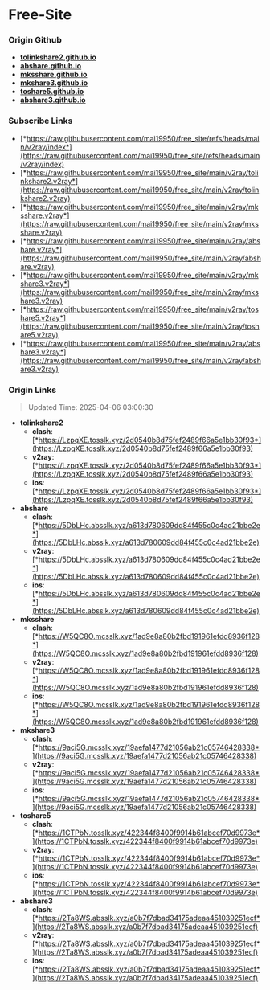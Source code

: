 # Free-Site

### Origin Github

- [**tolinkshare2.github.io**](https://github.com/tolinkshare2/tolinkshare2.github.io)
- [**abshare.github.io**](https://github.com/abshare/abshare.github.io)
- [**mksshare.github.io**](https://github.com/mksshare/mksshare.github.io)
- [**mkshare3.github.io**](https://github.com/mkshare3/mkshare3.github.io)
- [**toshare5.github.io**](https://github.com/toshare5/toshare5.github.io)
- [**abshare3.github.io**](https://github.com/abshare3/abshare3.github.io)

### Subscribe Links

- [*https://raw.githubusercontent.com/mai19950/free_site/refs/heads/main/v2ray/index*](https://raw.githubusercontent.com/mai19950/free_site/refs/heads/main/v2ray/index)
- [*https://raw.githubusercontent.com/mai19950/free_site/main/v2ray/tolinkshare2.v2ray*](https://raw.githubusercontent.com/mai19950/free_site/main/v2ray/tolinkshare2.v2ray)
- [*https://raw.githubusercontent.com/mai19950/free_site/main/v2ray/mksshare.v2ray*](https://raw.githubusercontent.com/mai19950/free_site/main/v2ray/mksshare.v2ray)
- [*https://raw.githubusercontent.com/mai19950/free_site/main/v2ray/abshare.v2ray*](https://raw.githubusercontent.com/mai19950/free_site/main/v2ray/abshare.v2ray)
- [*https://raw.githubusercontent.com/mai19950/free_site/main/v2ray/mkshare3.v2ray*](https://raw.githubusercontent.com/mai19950/free_site/main/v2ray/mkshare3.v2ray)
- [*https://raw.githubusercontent.com/mai19950/free_site/main/v2ray/toshare5.v2ray*](https://raw.githubusercontent.com/mai19950/free_site/main/v2ray/toshare5.v2ray)
- [*https://raw.githubusercontent.com/mai19950/free_site/main/v2ray/abshare3.v2ray*](https://raw.githubusercontent.com/mai19950/free_site/main/v2ray/abshare3.v2ray)

### Origin Links

> Updated Time: 2025-04-06 03:00:30

- **tolinkshare2**
  - **clash**: [*https://LzpqXE.tosslk.xyz/2d0540b8d75fef2489f66a5e1bb30f93*](https://LzpqXE.tosslk.xyz/2d0540b8d75fef2489f66a5e1bb30f93)
  - **v2ray**: [*https://LzpqXE.tosslk.xyz/2d0540b8d75fef2489f66a5e1bb30f93*](https://LzpqXE.tosslk.xyz/2d0540b8d75fef2489f66a5e1bb30f93)
  - **ios**: [*https://LzpqXE.tosslk.xyz/2d0540b8d75fef2489f66a5e1bb30f93*](https://LzpqXE.tosslk.xyz/2d0540b8d75fef2489f66a5e1bb30f93)
- **abshare**
  - **clash**: [*https://5DbLHc.absslk.xyz/a613d780609dd84f455c0c4ad21bbe2e*](https://5DbLHc.absslk.xyz/a613d780609dd84f455c0c4ad21bbe2e)
  - **v2ray**: [*https://5DbLHc.absslk.xyz/a613d780609dd84f455c0c4ad21bbe2e*](https://5DbLHc.absslk.xyz/a613d780609dd84f455c0c4ad21bbe2e)
  - **ios**: [*https://5DbLHc.absslk.xyz/a613d780609dd84f455c0c4ad21bbe2e*](https://5DbLHc.absslk.xyz/a613d780609dd84f455c0c4ad21bbe2e)
- **mksshare**
  - **clash**: [*https://W5QC8O.mcsslk.xyz/1ad9e8a80b2fbd191961efdd8936f128*](https://W5QC8O.mcsslk.xyz/1ad9e8a80b2fbd191961efdd8936f128)
  - **v2ray**: [*https://W5QC8O.mcsslk.xyz/1ad9e8a80b2fbd191961efdd8936f128*](https://W5QC8O.mcsslk.xyz/1ad9e8a80b2fbd191961efdd8936f128)
  - **ios**: [*https://W5QC8O.mcsslk.xyz/1ad9e8a80b2fbd191961efdd8936f128*](https://W5QC8O.mcsslk.xyz/1ad9e8a80b2fbd191961efdd8936f128)
- **mkshare3**
  - **clash**: [*https://9aci5G.mcsslk.xyz/19aefa1477d21056ab21c05746428338*](https://9aci5G.mcsslk.xyz/19aefa1477d21056ab21c05746428338)
  - **v2ray**: [*https://9aci5G.mcsslk.xyz/19aefa1477d21056ab21c05746428338*](https://9aci5G.mcsslk.xyz/19aefa1477d21056ab21c05746428338)
  - **ios**: [*https://9aci5G.mcsslk.xyz/19aefa1477d21056ab21c05746428338*](https://9aci5G.mcsslk.xyz/19aefa1477d21056ab21c05746428338)
- **toshare5**
  - **clash**: [*https://1CTPbN.tosslk.xyz/422344f8400f9914b61abcef70d9973e*](https://1CTPbN.tosslk.xyz/422344f8400f9914b61abcef70d9973e)
  - **v2ray**: [*https://1CTPbN.tosslk.xyz/422344f8400f9914b61abcef70d9973e*](https://1CTPbN.tosslk.xyz/422344f8400f9914b61abcef70d9973e)
  - **ios**: [*https://1CTPbN.tosslk.xyz/422344f8400f9914b61abcef70d9973e*](https://1CTPbN.tosslk.xyz/422344f8400f9914b61abcef70d9973e)
- **abshare3**
  - **clash**: [*https://2Ta8WS.absslk.xyz/a0b7f7dbad34175adeaa451039251ecf*](https://2Ta8WS.absslk.xyz/a0b7f7dbad34175adeaa451039251ecf)
  - **v2ray**: [*https://2Ta8WS.absslk.xyz/a0b7f7dbad34175adeaa451039251ecf*](https://2Ta8WS.absslk.xyz/a0b7f7dbad34175adeaa451039251ecf)
  - **ios**: [*https://2Ta8WS.absslk.xyz/a0b7f7dbad34175adeaa451039251ecf*](https://2Ta8WS.absslk.xyz/a0b7f7dbad34175adeaa451039251ecf)
